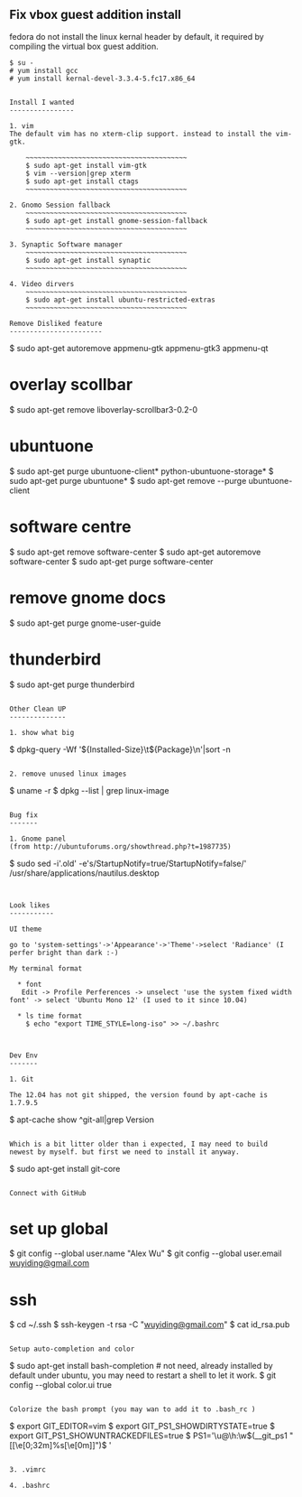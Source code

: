 Fix vbox guest addition install
-------------------------------
fedora do not install the linux kernal header by default, it required by compiling the virtual box guest addition.

~~~~~~~~~~~~~~~~~~~~
$ su -
# yum install gcc 
# yum install kernal-devel-3.3.4-5.fc17.x86_64


Install I wanted
----------------

1. vim
The default vim has no xterm-clip support. instead to install the vim-gtk.

	~~~~~~~~~~~~~~~~~~~~~~~~~~~~~~~~~~~~~~~~
	$ sudo apt-get install vim-gtk
	$ vim --version|grep xterm
	$ sudo apt-get install ctags
	~~~~~~~~~~~~~~~~~~~~~~~~~~~~~~~~~~~~~~~~

2. Gnomo Session fallback
	~~~~~~~~~~~~~~~~~~~~~~~~~~~~~~~~~~~~~~~~
	$ sudo apt-get install gnome-session-fallback  
	~~~~~~~~~~~~~~~~~~~~~~~~~~~~~~~~~~~~~~~~

3. Synaptic Software manager
	~~~~~~~~~~~~~~~~~~~~~~~~~~~~~~~~~~~~~~~~
	$ sudo apt-get install synaptic
	~~~~~~~~~~~~~~~~~~~~~~~~~~~~~~~~~~~~~~~~

4. Video dirvers 
	~~~~~~~~~~~~~~~~~~~~~~~~~~~~~~~~~~~~~~~~
	$ sudo apt-get install ubuntu-restricted-extras
	~~~~~~~~~~~~~~~~~~~~~~~~~~~~~~~~~~~~~~~~

Remove Disliked feature
-----------------------

~~~~~~~~~~~~~~~~~~~~~~~~~~~~~~~~~~~~~~~~
$ sudo apt-get autoremove appmenu-gtk appmenu-gtk3 appmenu-qt

# overlay scollbar

$ sudo apt-get remove liboverlay-scrollbar3-0.2-0

# ubuntuone
$ sudo apt-get purge ubuntuone-client* python-ubuntuone-storage*
$ sudo apt-get purge ubuntuone*
$ sudo apt-get remove --purge ubuntuone-client

# software centre
$ sudo apt-get remove software-center
$ sudo apt-get autoremove software-center
$ sudo apt-get purge software-center

# remove gnome docs
$ sudo apt-get purge gnome-user-guide

# thunderbird
$ sudo apt-get purge thunderbird
~~~~~~~~~~~~~~~~~~~~~~~~~~~~~~~~~~~~~~~~

Other Clean UP
--------------

1. show what big

~~~~~~~~~~~~~~~~~~~~~~~~~~~~~~~~~~~~~~~~
$ dpkg-query -Wf '${Installed-Size}\t${Package}\n'|sort -n
~~~~~~~~~~~~~~~~~~~~~~~~~~~~~~~~~~~~~~~~

2. remove unused linux images

~~~~~~~~~~~~~~~~~~~~~~~~~~~~~~~~~~~~~~~~
$ uname -r
$ dpkg --list | grep linux-image
~~~~~~~~~~~~~~~~~~~~~~~~~~~~~~~~~~~~~~~~

Bug fix
-------

1. Gnome panel
(from http://ubuntuforums.org/showthread.php?t=1987735)

~~~~~~~~~~~~~~~~~~~~~~~~~~~~~~~~~~~~~~~~
$ sudo sed -i'.old' -e's/StartupNotify=true/StartupNotify=false/' /usr/share/applications/nautilus.desktop 
~~~~~~~~~~~~~~~~~~~~~~~~~~~~~~~~~~~~~~~~


Look likes
-----------

UI theme

go to 'system-settings'->'Appearance'->'Theme'->select 'Radiance' (I perfer bright than dark :-)

My terminal format 

  * font 
   Edit -> Profile Perferences -> unselect 'use the system fixed width font' -> select 'Ubuntu Mono 12' (I used to it since 10.04)

  * ls time format
    $ echo "export TIME_STYLE=long-iso" >> ~/.bashrc



Dev Env
-------

1. Git

The 12.04 has not git shipped, the version found by apt-cache is 1.7.9.5

~~~~~~~~~~~~~~~~~~~~~~~~~~~~~~~~~~~~~~~~
$ apt-cache show ^git-all|grep Version
~~~~~~~~~~~~~~~~~~~~~~~~~~~~~~~~~~~~~~~~

Which is a bit litter older than i expected, I may need to build newest by myself. but first we need to install it anyway.

~~~~~~~~~~~~~~~~~~~~~~~~~~~~~~~~~~~~~~~~
$ sudo apt-get install git-core
~~~~~~~~~~~~~~~~~~~~~~~~~~~~~~~~~~~~~~~~

Connect with GitHub 

~~~~~~~~~~~~~~~~~~~~~~~~~~~~~~~~~~~~~~~~
# set up global
$ git config --global user.name "Alex Wu"
$ git config --global user.email wuyiding@gmail.com
	
# ssh
$ cd ~/.ssh
$ ssh-keygen -t rsa -C "wuyiding@gmail.com"
$ cat id_rsa.pub 
~~~~~~~~~~~~~~~~~~~~~~~~~~~~~~~~~~~~~~~~

Setup auto-completion and color

~~~~~~~~~~~~~~~~~~~~~~~~~~~~~~~~~~~~~~~~
$ sudo apt-get install bash-completion # not need, already installed by default under ubuntu, you may need to restart a shell to let it work.
$ git config --global color.ui true
~~~~~~~~~~~~~~~~~~~~~~~~~~~~~~~~~~~~~~~~

Colorize the bash prompt (you may wan to add it to .bash_rc )

~~~~~~~~~~~~~~~~~~~~~~~~~~~~~~~~~~~~~~~~
$ export GIT_EDITOR=vim
$ export GIT_PS1_SHOWDIRTYSTATE=true
$ export GIT_PS1_SHOWUNTRACKEDFILES=true
$ PS1='\u@\h:\w$(__git_ps1 " [\[\e[0;32m\]%s\[\e[0m\]]")\$ '
~~~~~~~~~~~~~~~~~~~~~~~~~~~~~~~~~~~~~~~~

3. .vimrc

4. .bashrc
   

